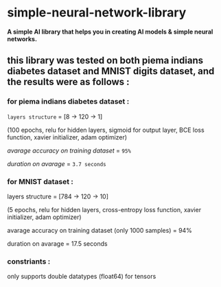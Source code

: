 # simple-neural-network-library
**A simple AI library that helps you in creating AI models &amp; simple neural networks.**

## this library was tested on both piema indians diabetes dataset and MNIST digits dataset, and the results were as follows :

### for piema indians diabetes dataset :

`layers structure` = [8 -> 120 -> 1]

(100 epochs, relu for hidden layers, sigmoid for output layer, BCE loss function, xavier initializer, adam optimizer)

*avarage accuracy on training dataset* = `95%`

*duration on avarage* = `3.7 seconds`


### for MNIST dataset :

layers structure = [784 -> 120 -> 10]

(5 epochs, relu for hidden layers, cross-entropy loss function, xavier initializer, adam optimizer)

avarage accuracy on training dataset (only 1000 samples) = 94%

duration on avarage = 17.5 seconds

### constriants :

only supports double datatypes (float64) for tensors
